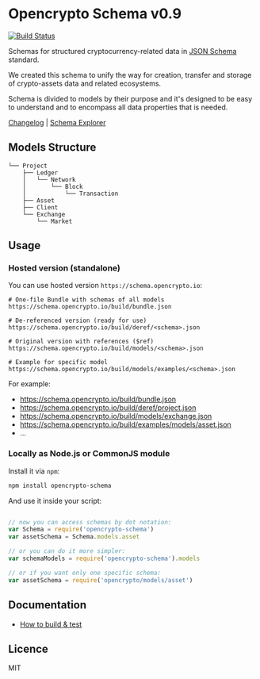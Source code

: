 # Opencrypto Schema v0.9

[![Build Status](https://travis-ci.org/opencrypto-io/schema.svg?branch=master)](https://travis-ci.org/opencrypto-io/schema)

Schemas for structured cryptocurrency-related data in [JSON Schema](http://json-schema.org/) standard.

We created this schema to unify the way for creation, transfer and storage of crypto-assets data and related ecosystems.

Schema is divided to models by their purpose and it's designed to be easy to understand and to encompass all data properties that is needed.

[Changelog](/CHANGELOG.md) | [Schema Explorer](https://schema.opencrypto.io/)

## Models Structure

```
└── Project
    ├── Ledger
    │   └── Network
    │       └── Block
    │           └── Transaction
    ├── Asset
    ├── Client
    └── Exchange
        └── Market
```

## Usage

### Hosted version (standalone)
You can use hosted version `https://schema.opencrypto.io`:
```
# One-file Bundle with schemas of all models
https://schema.opencrypto.io/build/bundle.json

# De-referenced version (ready for use)
https://schema.opencrypto.io/build/deref/<schema>.json

# Original version with references ($ref)
https://schema.opencrypto.io/build/models/<schema>.json

# Example for specific model
https://schema.opencrypto.io/build/models/examples/<schema>.json

```

For example:
* https://schema.opencrypto.io/build/bundle.json
* https://schema.opencrypto.io/build/deref/project.json
* https://schema.opencrypto.io/build/models/exchange.json
* https://schema.opencrypto.io/build/examples/models/asset.json
* ...

### Locally as Node.js or CommonJS module
Install it via `npm`:
```bash
npm install opencrypto-schema
```

And use it inside your script:
```js

// now you can access schemas by dot notation:
var Schema = require('opencrypto-schema')
var assetSchema = Schema.models.asset

// or you can do it more simpler:
var schemaModels = require('opencrypto-schema').models

// or if you want only one specific schema:
var assetSchema = require('opencrypto/models/asset')
```

## Documentation
* [How to build & test](/BUILDING.md)

## Licence
MIT
